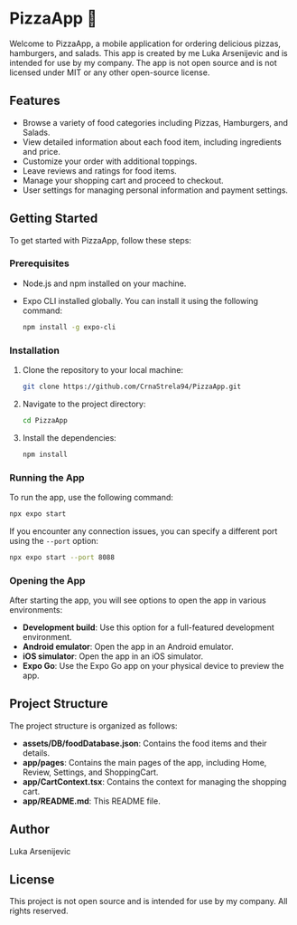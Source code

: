 # PizzaApp 🍕

Welcome to PizzaApp, a mobile application for ordering delicious pizzas, hamburgers, and salads. This app is created by me Luka Arsenijevic and is intended for use by my company. The app is not open source and is not licensed under MIT or any other open-source license.

## Features

- Browse a variety of food categories including Pizzas, Hamburgers, and Salads.
- View detailed information about each food item, including ingredients and price.
- Customize your order with additional toppings.
- Leave reviews and ratings for food items.
- Manage your shopping cart and proceed to checkout.
- User settings for managing personal information and payment settings.

## Getting Started

To get started with PizzaApp, follow these steps:

### Prerequisites

- Node.js and npm installed on your machine.
- Expo CLI installed globally. You can install it using the following command:

  ```bash
  npm install -g expo-cli
  ```

### Installation

1. Clone the repository to your local machine:

   ```bash
   git clone https://github.com/CrnaStrela94/PizzaApp.git
   ```

2. Navigate to the project directory:

   ```bash
   cd PizzaApp
   ```

3. Install the dependencies:

   ```bash
   npm install
   ```

### Running the App

To run the app, use the following command:

```bash
npx expo start
```

If you encounter any connection issues, you can specify a different port using the `--port` option:

```bash
npx expo start --port 8088
```

### Opening the App

After starting the app, you will see options to open the app in various environments:

- **Development build**: Use this option for a full-featured development environment.
- **Android emulator**: Open the app in an Android emulator.
- **iOS simulator**: Open the app in an iOS simulator.
- **Expo Go**: Use the Expo Go app on your physical device to preview the app.

## Project Structure

The project structure is organized as follows:

- **assets/DB/foodDatabase.json**: Contains the food items and their details.
- **app/pages**: Contains the main pages of the app, including Home, Review, Settings, and ShoppingCart.
- **app/CartContext.tsx**: Contains the context for managing the shopping cart.
- **app/README.md**: This README file.

## Author

Luka Arsenijevic

## License

This project is not open source and is intended for use by my company. All rights reserved.
